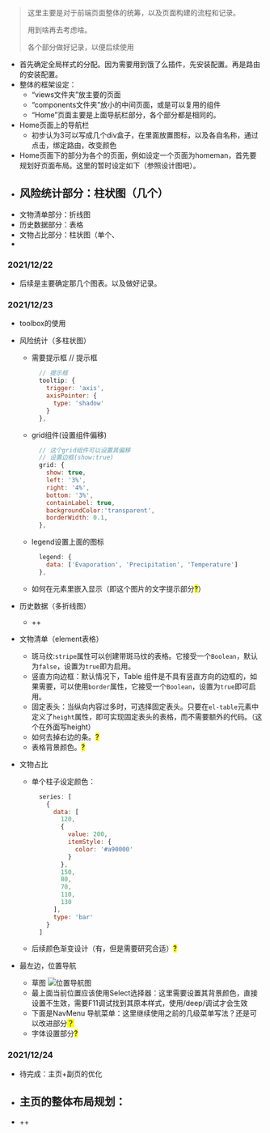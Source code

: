> 这里主要是对于前端页面整体的统筹，以及页面构建的流程和记录。
>
> 用到啥再去考虑啥。
>
> 各个部分做好记录，以便后续使用



- 首先确定全局样式的分配。因为需要用到饿了么插件，先安装配置。再是路由的安装配置。
- 整体的框架设定：
  - “views文件夹”放主要的页面
  - “components文件夹”放小的中间页面，或是可以复用的组件
  - “Home”页面主要是上面导航栏部分，各个部分都是相同的。
- Home页面上的导航栏
  - 初步认为3可以写成几个div盒子，在里面放置图标，以及各自名称，通过点击，绑定路由，改变颜色
- Home页面下的部分为各个的页面，例如设定一个页面为homeman，首先要规划好页面布局。这里的暂时设定如下（参照设计图吧）。
- 风险统计部分：柱状图（几个）
  - 
- 文物清单部分：折线图
- 历史数据部分：表格
- 文物占比部分：柱状图（单个、
- 

### 2021/12/22

- 后续是主要确定那几个图表。以及做好记录。


### 2021/12/23

- toolbox的使用

- 风险统计（多柱状图）

  - 需要提示框  // 提示框

    ```javascript
      // 提示框
      tooltip: {
        trigger: 'axis',
        axisPointer: {
          type: 'shadow'
        }
      },
    ```

  - grid组件(设置组件偏移)

    ```javascript
      // 这个grid组件可以设置其偏移
      // 设置边框(show:true)
      grid: {
        show: true,
        left: '3%',
        right: '4%',
        bottom: '3%',
        containLabel: true,
        backgroundColor:'transparent',
        borderWidth: 0.1,
      },
    ```

  - legend设置上面的图标

    ```javascript
      legend: {
        data: ['Evaporation', 'Precipitation', 'Temperature']
      },
    ```

  - 如何在元素里嵌入显示（即这个图片的文字提示部分<mark>?</mark>）

- 历史数据（多折线图）

  - ++

- 文物清单（element表格）

  - 斑马纹:`stripe`属性可以创建带斑马纹的表格。它接受一个`Boolean`，默认为`false`，设置为`true`即为启用。
  - 竖直方向边框：默认情况下，Table 组件是不具有竖直方向的边框的，如果需要，可以使用`border`属性，它接受一个`Boolean`，设置为`true`即可启用。
  - 固定表头：当纵向内容过多时，可选择固定表头。只要在`el-table`元素中定义了`height`属性，即可实现固定表头的表格，而不需要额外的代码。（这个在外面写height）
  - 如何去掉右边的条。<mark>?</mark>
  - 表格背景颜色。<mark>?</mark>

- 文物占比

  - 单个柱子设定颜色：

    ```javascript
      series: [
        {
          data: [
            120,
            {
              value: 200,
              itemStyle: {
                color: '#a90000'
              }
            },
            150,
            80,
            70,
            110,
            130
          ],
          type: 'bar'
        }
      ]
    ```

  - 后续颜色渐变设计（有，但是需要研究合适）<mark>?</mark>

- 最左边，位置导航

  - 草图
    ![位置导航图](C:\Users\hp\Desktop\位置导航.jpg)
  - 最上面当前位置应该使用Select选择器：这里需要设置其背景颜色，直接设置不生效，需要F11调试找到其原本样式，使用/deep/调试才会生效
  - 下面是NavMenu 导航菜单：这里继续使用之前的几级菜单写法？还是可以改进部分<mark>？</mark>
  - 字体设置部分<mark>?</mark>

### 2021/12/24

- 待完成：主页+副页的优化
- 主页的整体布局规划：
  - 
- ++

